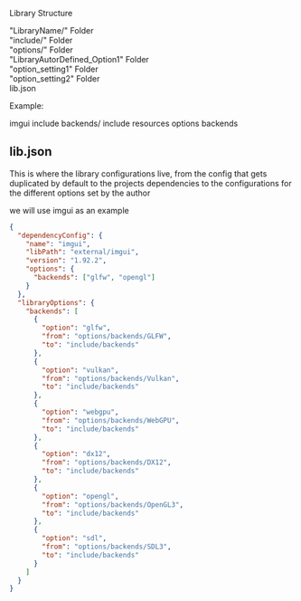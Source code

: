 Library Structure

"LibraryName/" Folder  
"include/" Folder  
"options/" Folder  
"LibraryAutorDefined_Option1" Folder  
"option_setting1" Folder  
"option_setting2" Folder  
lib.json

Example:

imgui
include
backends/
include resources
options
backends

## lib.json

This is where the library configurations live, from the config that gets duplicated by default to the projects dependencies
to the configurations for the different options set by the author

we will use imgui as an example

```json
{
  "dependencyConfig": {
    "name": "imgui",
    "libPath": "external/imgui",
    "version": "1.92.2",
    "options": {
      "backends": ["glfw", "opengl"]
    }
  },
  "libraryOptions": {
    "backends": [
      {
        "option": "glfw",
        "from": "options/backends/GLFW",
        "to": "include/backends"
      },
      {
        "option": "vulkan",
        "from": "options/backends/Vulkan",
        "to": "include/backends"
      },
      {
        "option": "webgpu",
        "from": "options/backends/WebGPU",
        "to": "include/backends"
      },
      {
        "option": "dx12",
        "from": "options/backends/DX12",
        "to": "include/backends"
      },
      {
        "option": "opengl",
        "from": "options/backends/OpenGL3",
        "to": "include/backends"
      },
      {
        "option": "sdl",
        "from": "options/backends/SDL3",
        "to": "include/backends"
      }
    ]
  }
}
```
